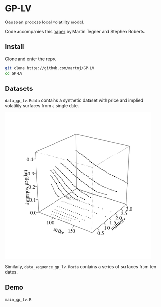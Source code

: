 # GP-LV
Gaussian process local volatility model.

Code accompanies this [paper](https://arxiv.org/abs/1901.06021) by Martin Tegner and Stephen Roberts.

## Install

Clone and enter the repo.

```bash
git clone https://github.com/martnj/GP-LV
cd GP-LV
```

## Datasets

`data_gp_lv.Rdata` contains a synthetic dataset with price and implied volatility surfaces from a single date. 

![fig1](fig1.png)

Similarly, `data_sequence_gp_lv.Rdata` contains a series of surfaces from ten dates.

## Demo

`main_gp_lv.R` 

